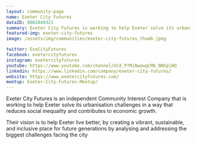 ```yaml
---
layout: community-page
name: Exeter City Futures
dataID: 9802040321
summary: Exeter City Futures is working to help Exeter solve its urbanisation challenges, reduce social inequality and stimulate economic growth.
featured-img: exeter-city-futures
image: /assets/img/communities/exeter-city-futures_thumb.jpeg

twitter: ExeCityFutures
facebook: exetercityfutures
instagram: exetercityfutures
youtube: https://www.youtube.com/channel/UCd_P7MiNwowgCMb_NNSpjWQ
linkedin: https://www.linkedin.com/company/exeter-city-futures/
website: https://www.exetercityfutures.com/
meetup: Exeter-City-Futures-Meetup/
---
```

Exeter City Futures is an independent Community Interest Company that is working to help Exeter solve its urbanisation challenges in a way that reduces social inequality and contributes to economic growth.

Their vision is to help Exeter live better, by creating a vibrant, sustainable, and inclusive place for future generations by analysing and addressing the biggest challenges facing the city
